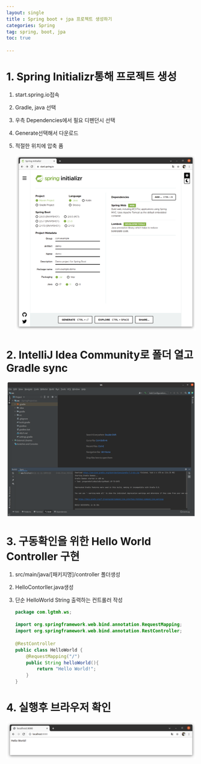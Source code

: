 ```yaml
---
layout: single
title : Spring boot + jpa 프로젝트 생성하기
categories: Spring
tag: spring, boot, jpa
toc: true

---
```


# 1. Spring Initializr통해 프로젝트 생성

1. start.spring.io접속

2. Gradle, java 선택

3. 우측 Dependencies에서 필요 디펜던시 선택

4. Generate선택해서 다운로드

5. 적절한 위치에 압축 품

   ![image-20211111215208527](../../images/20211111_spring_init/image-20211111215208527.png)

# 2. IntelliJ Idea Community로 폴더 열고 Gradle sync

![image-20211111213418272](../../images/20211111_spring_init/image-20211111213418272.png)

# 3. 구동확인을 위한 Hello World Controller 구현

1. src/main/java/[패키지명]/controller 폴더생성

2. HelloContorller.java생성

3. 단순 HelloWorld String 출력하는 컨트롤러 작성

   ```java
   package com.lgtmh.ws;
   
   import org.springframework.web.bind.annotation.RequestMapping;
   import org.springframework.web.bind.annotation.RestController;
   
   @RestController
   public class HelloWorld {
       @RequestMapping("/")
       public String helloWorld(){
           return "Hello World!";
       }
   }
   
   ```
   
   

# 4. 실행후 브라우저 확인

![image-20211111215232042](../../images/20211111_spring_init/image-20211111215232042.png)

